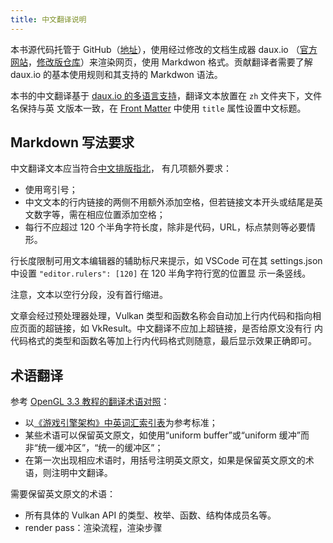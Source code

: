 ```yaml
---
title: 中文翻译说明
---
```


本书源代码托管于 GitHub（[地址](https://github.com/Overv/VulkanTutorial)），使用经过修改的文档生成器 daux.io
（[官方网站](https://daux.io)，[修改版仓库](https://github.com/Overv/daux.io)）来渲染网页，使用 Markdwon 格式。贡献翻译者需要了解
daux.io 的基本使用规则和其支持的 Markdwon 语法。

本书的中文翻译基于 [daux.io 的多语言支持](https://daux.io/Features/Multilanguage.html)，翻译文本放置在 `zh` 文件夹下，文件名保持与英
文版本一致，在 [Front Matter](https://daux.io/Features/Front_Matter.html) 中使用 `title` 属性设置中文标题。

## Markdown 写法要求

中文翻译文本应当符合[中文排版指北](https://github.com/sparanoid/chinese-copywriting-guidelines/blob/master/README.zh-Hans.md)，
有几项额外要求：

- 使用弯引号；
- 中文文本的行内链接的两侧不用额外添加空格，但若链接文本开头或结尾是英文数字等，需在相应位置添加空格；
- 每行不应超过 120 个半角字符长度，除非是代码，URL，标点禁则等必要情形。

行长度限制可用文本编辑器的辅助标尺来提示，如 VSCode 可在其 settings.json 中设置 `"editor.rulers": [120]` 在 120 半角字符行宽的位置显
示一条竖线。

注意，文本以空行分段，没有首行缩进。

文章会经过预处理器处理，Vulkan 类型和函数名称会自动加上行内代码和指向相应页面的超链接，如 VkResult。中文翻译不应加上超链接，是否给原文没有行
内代码格式的类型和函数名等加上行内代码格式则随意，最后显示效果正确即可。

## 术语翻译

参考 [OpenGL 3.3 教程的翻译术语对照](https://github.com/cybercser/OpenGL_3_3_Tutorial_Translation/blob/master/%E7%BF%BB%E8%AF%91%E6%9C%AF%E8%AF%AD%E5%AF%B9%E7%85%A7.md)：

- 以[《游戏引擎架构》中英词汇索引表](https://www.cnblogs.com/miloyip/p/GameEngineArchitectureIndex.html)为参考标准；
- 某些术语可以保留英文原文，如使用“uniform buffer”或“uniform 缓冲”而非“统一缓冲区”，“统一的缓冲区”；
- 在第一次出现相应术语时，用括号注明英文原文，如果是保留英文原文的术语，则注明中文翻译。

需要保留英文原文的术语：

- 所有具体的 Vulkan API 的类型、枚举、函数、结构体成员名等。
- render pass：渲染流程，渲染步骤


<!-- TODO: 致谢 -->
